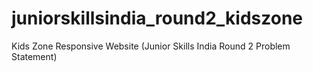 # juniorskillsindia_round2_kidszone
Kids Zone Responsive Website (Junior Skills India Round 2 Problem Statement)
